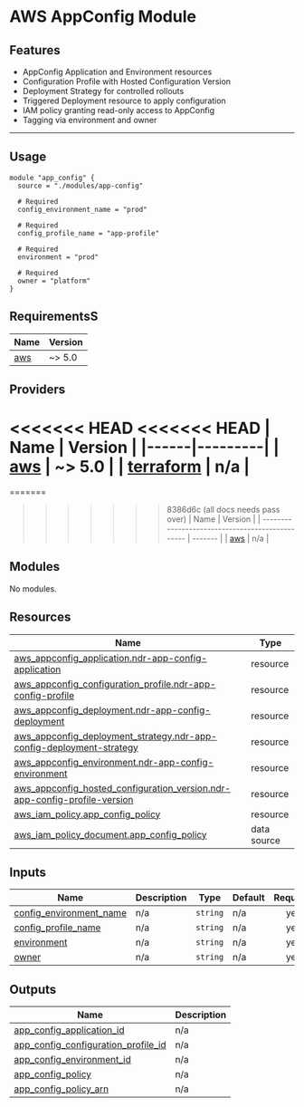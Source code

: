 # AWS AppConfig Module

## Features

- AppConfig Application and Environment resources
- Configuration Profile with Hosted Configuration Version
- Deployment Strategy for controlled rollouts
- Triggered Deployment resource to apply configuration
- IAM policy granting read-only access to AppConfig
- Tagging via environment and owner

---

## Usage

```hcl
module "app_config" {
  source = "./modules/app-config"

  # Required
  config_environment_name = "prod"

  # Required
  config_profile_name = "app-profile"

  # Required
  environment = "prod"

  # Required
  owner = "platform"
}

```

<!-- BEGIN_TF_DOCS -->

## RequirementsS

| Name | Version |
|------|---------|
| <a name="requirement_aws"></a> [aws](#requirement\_aws) | ~> 5.0 |

## Providers

<<<<<<< HEAD
<<<<<<< HEAD
| Name | Version |
|------|---------|
| <a name="provider_aws"></a> [aws](#provider\_aws) | ~> 5.0 |
| <a name="provider_terraform"></a> [terraform](#provider\_terraform) | n/a |
=======
=======
>>>>>>> 8386d6c (all docs needs pass over)
| Name                                             | Version |
| ------------------------------------------------ | ------- |
| <a name="provider_aws"></a> [aws](#provider_aws) | n/a     |

## Modules

No modules.

## Resources

| Name                                                                                                                                                                                            | Type        |
| ----------------------------------------------------------------------------------------------------------------------------------------------------------------------------------------------- | ----------- |
| [aws_appconfig_application.ndr-app-config-application](https://registry.terraform.io/providers/hashicorp/aws/latest/docs/resources/appconfig_application)                                       | resource    |
| [aws_appconfig_configuration_profile.ndr-app-config-profile](https://registry.terraform.io/providers/hashicorp/aws/latest/docs/resources/appconfig_configuration_profile)                       | resource    |
| [aws_appconfig_deployment.ndr-app-config-deployment](https://registry.terraform.io/providers/hashicorp/aws/latest/docs/resources/appconfig_deployment)                                          | resource    |
| [aws_appconfig_deployment_strategy.ndr-app-config-deployment-strategy](https://registry.terraform.io/providers/hashicorp/aws/latest/docs/resources/appconfig_deployment_strategy)               | resource    |
| [aws_appconfig_environment.ndr-app-config-environment](https://registry.terraform.io/providers/hashicorp/aws/latest/docs/resources/appconfig_environment)                                       | resource    |
| [aws_appconfig_hosted_configuration_version.ndr-app-config-profile-version](https://registry.terraform.io/providers/hashicorp/aws/latest/docs/resources/appconfig_hosted_configuration_version) | resource    |
| [aws_iam_policy.app_config_policy](https://registry.terraform.io/providers/hashicorp/aws/latest/docs/resources/iam_policy)                                                                      | resource    |
| [aws_iam_policy_document.app_config_policy](https://registry.terraform.io/providers/hashicorp/aws/latest/docs/data-sources/iam_policy_document)                                                 | data source |

## Inputs

| Name                                                                                                   | Description | Type     | Default | Required |
| ------------------------------------------------------------------------------------------------------ | ----------- | -------- | ------- | :------: |
| <a name="input_config_environment_name"></a> [config_environment_name](#input_config_environment_name) | n/a         | `string` | n/a     |   yes    |
| <a name="input_config_profile_name"></a> [config_profile_name](#input_config_profile_name)             | n/a         | `string` | n/a     |   yes    |
| <a name="input_environment"></a> [environment](#input_environment)                                     | n/a         | `string` | n/a     |   yes    |
| <a name="input_owner"></a> [owner](#input_owner)                                                       | n/a         | `string` | n/a     |   yes    |

## Outputs

| Name                                                                                                                                         | Description |
| -------------------------------------------------------------------------------------------------------------------------------------------- | ----------- |
| <a name="output_app_config_application_id"></a> [app_config_application_id](#output_app_config_application_id)                               | n/a         |
| <a name="output_app_config_configuration_profile_id"></a> [app_config_configuration_profile_id](#output_app_config_configuration_profile_id) | n/a         |
| <a name="output_app_config_environment_id"></a> [app_config_environment_id](#output_app_config_environment_id)                               | n/a         |
| <a name="output_app_config_policy"></a> [app_config_policy](#output_app_config_policy)                                                       | n/a         |
| <a name="output_app_config_policy_arn"></a> [app_config_policy_arn](#output_app_config_policy_arn)                                           | n/a         |

<!-- END_TF_DOCS -->
